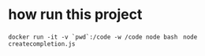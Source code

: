 # how run this project

`` docker run -it -v `pwd`:/code -w /code node bash  ``
`node createcompletion.js`
